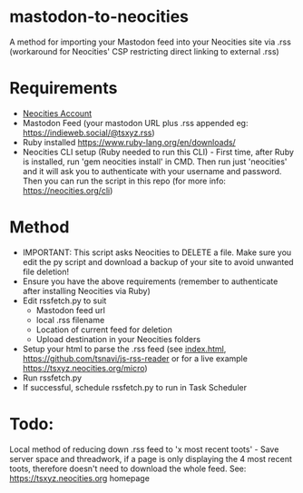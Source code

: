 # mastodon-to-neocities
A method for importing your Mastodon feed into your Neocities site via .rss (workaround for Neocities' CSP restricting direct linking to external .rss)

# Requirements
- [Neocities Account](https://neocities.org/)
- Mastodon Feed (your mastodon URL plus .rss appended eg: https://indieweb.social/@tsxyz.rss)
- Ruby installed https://www.ruby-lang.org/en/downloads/
- Neocities CLI setup (Ruby needed to run this CLI) - First time, after Ruby is installed, run 'gem neocities install' in CMD. Then run just 'neocities' and it will ask you to authenticate with your username and password. Then you can run the script in this repo (for more info: https://neocities.org/cli)

# Method
- IMPORTANT: This script asks Neocities to DELETE a file. Make sure you edit the py script and download a backup of your site to avoid unwanted file deletion!
- Ensure you have the above requirements (remember to authenticate after installing Neocities via Ruby)
- Edit rssfetch.py to suit
  - Mastodon feed url
  - local .rss filename
  - Location of current feed for deletion
  - Upload destination in your Neocities folders
- Setup your html to parse the .rss feed (see [index.html](https://github.com/tsnavi/mastodon-to-neocities/blob/main/index.html), https://github.com/tsnavi/js-rss-reader or for a live example https://tsxyz.neocities.org/micro)
- Run rssfetch.py
- If successful, schedule rssfetch.py to run in Task Scheduler

# Todo:
Local method of reducing down .rss feed to 'x most recent toots' - Save server space and threadwork, if a page is only displaying the 4 most recent toots, therefore doesn't need to download the whole feed. See: https://tsxyz.neocities.org homepage

